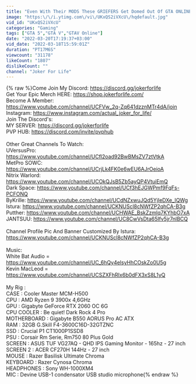 ```yaml
---
title: "Even With Their MODS These GRIEFERS Get Domed Out Of GTA ONLINE"
image: "https:\/\/i.ytimg.com\/vi\/UKxQS2iVXcU\/hqdefault.jpg"
vid_id: "UKxQS2iVXcU"
categories: "Gaming"
tags: ["GTA 5","GTA V","GTAV Online"]
date: "2022-03-20T17:19:37+03:00"
vid_date: "2022-03-18T15:59:01Z"
duration: "PT17M6S"
viewcount: "31178"
likeCount: "1807"
dislikeCount: ""
channel: "Joker For Life"
---
```

{% raw %}Come Join My Discord: <a rel="nofollow" target="blank" href="https://discord.gg/jokerforlife">https://discord.gg/jokerforlife</a><br />Get Your Epic Merch HERE: <a rel="nofollow" target="blank" href="https://shop.jokerforlife.com/">https://shop.jokerforlife.com/</a><br />Become A Member:<br /><a rel="nofollow" target="blank" href="https://www.youtube.com/channel/UCFVw_2q-Zq641dzznMTr4dA/join">https://www.youtube.com/channel/UCFVw_2q-Zq641dzznMTr4dA/join</a><br />Instagram: <a rel="nofollow" target="blank" href="https://www.instagram.com/actual_joker_for_life/">https://www.instagram.com/actual_joker_for_life/</a><br />Join The Discord's:<br />MY SERVER: <a rel="nofollow" target="blank" href="https://discord.gg/jokerforlife">https://discord.gg/jokerforlife</a><br />PVP HUB: <a rel="nofollow" target="blank" href="https://discord.com/invite/pvphub">https://discord.com/invite/pvphub</a><br /><br />Other Great Channels To Watch:<br />UVersusPro: <a rel="nofollow" target="blank" href="https://www.youtube.com/channel/UCfl2oad92BwBMsZV7ztVtkA">https://www.youtube.com/channel/UCfl2oad92BwBMsZV7ztVtkA</a><br />MetPro SOWC: <a rel="nofollow" target="blank" href="https://www.youtube.com/channel/UCrjLk4FK0e6wEU6AJrOeioA">https://www.youtube.com/channel/UCrjLk4FK0e6wEU6AJrOeioA</a><br />Nitrix Warlord: <a rel="nofollow" target="blank" href="https://www.youtube.com/channel/UCOkQJsB5Zb5ayQP4VtuiEmQ">https://www.youtube.com/channel/UCOkQJsB5Zb5ayQP4VtuiEmQ</a><br />Dark Space: <a rel="nofollow" target="blank" href="https://www.youtube.com/channel/UCf3hEJGWPmf9FqFs-PCFONQ">https://www.youtube.com/channel/UCf3hEJGWPmf9FqFs-PCFONQ</a><br />ByKrille: <a rel="nofollow" target="blank" href="https://www.youtube.com/channel/UCdNZxwuJQd5YjIeDXe_IQWg">https://www.youtube.com/channel/UCdNZxwuJQd5YjIeDXe_IQWg</a><br />Istura: <a rel="nofollow" target="blank" href="https://www.youtube.com/channel/UCKNUScl8cNWfZP2qhCA-B3g">https://www.youtube.com/channel/UCKNUScl8cNWfZP2qhCA-B3g</a><br />Putther: <a rel="nofollow" target="blank" href="https://www.youtube.com/channel/UCHWAE_BskZzmlq7KYhbO7xA">https://www.youtube.com/channel/UCHWAE_BskZzmlq7KYhbO7xA</a><br />JANTSUU: <a rel="nofollow" target="blank" href="https://www.youtube.com/channel/UC8CwVsDta65Ifv5jr7nlBCQ">https://www.youtube.com/channel/UC8CwVsDta65Ifv5jr7nlBCQ</a><br /><br />Channel Profile Pic And Banner Customized By Istura: <a rel="nofollow" target="blank" href="https://www.youtube.com/channel/UCKNUScl8cNWfZP2qhCA-B3g">https://www.youtube.com/channel/UCKNUScl8cNWfZP2qhCA-B3g</a><br /><br />Music: <br />White Bat Audio = <a rel="nofollow" target="blank" href="https://www.youtube.com/channel/UC_6hQy4elsyHhCOskZo0U5g">https://www.youtube.com/channel/UC_6hQy4elsyHhCOskZo0U5g</a><br />Kevin MacLeod = <a rel="nofollow" target="blank" href="https://www.youtube.com/channel/UCSZXFhRIx6b0dFX3xS8L1yQ">https://www.youtube.com/channel/UCSZXFhRIx6b0dFX3xS8L1yQ</a><br /><br />My Rig : <br />CASE : Cooler Master MCM-H500<br />CPU : AMD Ryzen 9 3900x 4,6GHz<br />GPU : Gigabyte GeForce RTX 2060 OC 6G<br />CPU COOLER : Be quiet! Dark Rock 4 Pro<br />MOTHERBOARD : Gigabyte B550 AORUS Pro AC ATX<br />RAM : 32GB G.Skill F4-3600C16D-32GTZNC<br />SSD : Crucial P1 CT1000P1SSD8<br />PSU : Corsair Rm Serie, Rm750 80 Plus Gold<br />SCREEN : ASUS TUF VG27AQ - QHD IPS Gaming Monitor - 165hz - 27 inch<br />SCREEN 2 : ACER CF270H 144Hz - 27 inch<br />MOUSE : Razer Basilisk Ultimate Chroma<br />KEYBOARD : Razer Cynosa Chroma<br />HEADPHONES : Sony WH-1000XM4<br />MIC : Devine USB-1 condensator USB studio microphone{% endraw %}
